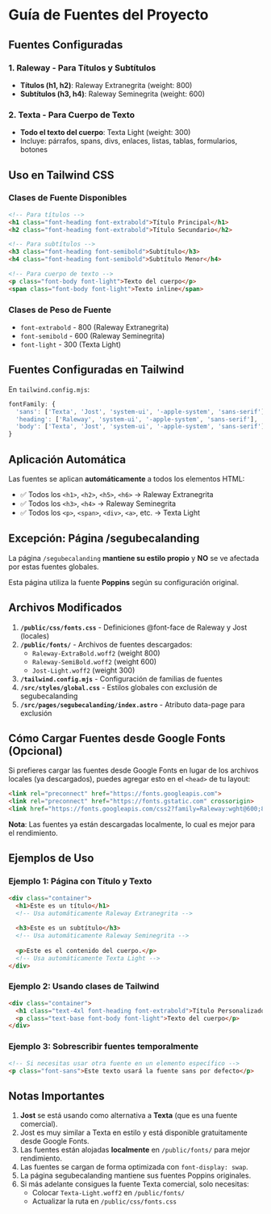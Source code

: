 # Guía de Fuentes del Proyecto

## Fuentes Configuradas

### 1. **Raleway** - Para Títulos y Subtítulos
- **Títulos (h1, h2)**: Raleway Extranegrita (weight: 800)
- **Subtítulos (h3, h4)**: Raleway Seminegrita (weight: 600)

### 2. **Texta** - Para Cuerpo de Texto
- **Todo el texto del cuerpo**: Texta Light (weight: 300)
- Incluye: párrafos, spans, divs, enlaces, listas, tablas, formularios, botones

## Uso en Tailwind CSS

### Clases de Fuente Disponibles

```html
<!-- Para títulos -->
<h1 class="font-heading font-extrabold">Título Principal</h1>
<h2 class="font-heading font-extrabold">Título Secundario</h2>

<!-- Para subtítulos -->
<h3 class="font-heading font-semibold">Subtítulo</h3>
<h4 class="font-heading font-semibold">Subtítulo Menor</h4>

<!-- Para cuerpo de texto -->
<p class="font-body font-light">Texto del cuerpo</p>
<span class="font-body font-light">Texto inline</span>
```

### Clases de Peso de Fuente

- `font-extrabold` - 800 (Raleway Extranegrita)
- `font-semibold` - 600 (Raleway Seminegrita)
- `font-light` - 300 (Texta Light)

## Fuentes Configuradas en Tailwind

En `tailwind.config.mjs`:

```javascript
fontFamily: {
  'sans': ['Texta', 'Jost', 'system-ui', '-apple-system', 'sans-serif'],
  'heading': ['Raleway', 'system-ui', '-apple-system', 'sans-serif'],
  'body': ['Texta', 'Jost', 'system-ui', '-apple-system', 'sans-serif'],
}
```

## Aplicación Automática

Las fuentes se aplican **automáticamente** a todos los elementos HTML:

- ✅ Todos los `<h1>`, `<h2>`, `<h5>`, `<h6>` → Raleway Extranegrita
- ✅ Todos los `<h3>`, `<h4>` → Raleway Seminegrita
- ✅ Todos los `<p>`, `<span>`, `<div>`, `<a>`, etc. → Texta Light

## Excepción: Página /segubecalanding

La página `/segubecalanding` **mantiene su estilo propio** y **NO** se ve afectada por estas fuentes globales.

Esta página utiliza la fuente **Poppins** según su configuración original.

## Archivos Modificados

1. **`/public/css/fonts.css`** - Definiciones @font-face de Raleway y Jost (locales)
2. **`/public/fonts/`** - Archivos de fuentes descargados:
   - `Raleway-ExtraBold.woff2` (weight 800)
   - `Raleway-SemiBold.woff2` (weight 600)
   - `Jost-Light.woff2` (weight 300)
3. **`/tailwind.config.mjs`** - Configuración de familias de fuentes
4. **`/src/styles/global.css`** - Estilos globales con exclusión de segubecalanding
5. **`/src/pages/segubecalanding/index.astro`** - Atributo data-page para exclusión

## Cómo Cargar Fuentes desde Google Fonts (Opcional)

Si prefieres cargar las fuentes desde Google Fonts en lugar de los archivos locales (ya descargados), puedes agregar esto en el `<head>` de tu layout:

```html
<link rel="preconnect" href="https://fonts.googleapis.com">
<link rel="preconnect" href="https://fonts.gstatic.com" crossorigin>
<link href="https://fonts.googleapis.com/css2?family=Raleway:wght@600;800&family=Jost:wght@300&display=swap" rel="stylesheet">
```

**Nota**: Las fuentes ya están descargadas localmente, lo cual es mejor para el rendimiento.

## Ejemplos de Uso

### Ejemplo 1: Página con Título y Texto
```html
<div class="container">
  <h1>Este es un título</h1>
  <!-- Usa automáticamente Raleway Extranegrita -->
  
  <h3>Este es un subtítulo</h3>
  <!-- Usa automáticamente Raleway Seminegrita -->
  
  <p>Este es el contenido del cuerpo.</p>
  <!-- Usa automáticamente Texta Light -->
</div>
```

### Ejemplo 2: Usando clases de Tailwind
```html
<div class="container">
  <h1 class="text-4xl font-heading font-extrabold">Título Personalizado</h1>
  <p class="text-base font-body font-light">Texto del cuerpo</p>
</div>
```

### Ejemplo 3: Sobrescribir fuentes temporalmente
```html
<!-- Si necesitas usar otra fuente en un elemento específico -->
<p class="font-sans">Este texto usará la fuente sans por defecto</p>
```

## Notas Importantes

1. **Jost** se está usando como alternativa a **Texta** (que es una fuente comercial).
2. Jost es muy similar a Texta en estilo y está disponible gratuitamente desde Google Fonts.
3. Las fuentes están alojadas **localmente** en `/public/fonts/` para mejor rendimiento.
4. Las fuentes se cargan de forma optimizada con `font-display: swap`.
5. La página segubecalanding mantiene sus fuentes Poppins originales.
6. Si más adelante consigues la fuente Texta comercial, solo necesitas:
   - Colocar `Texta-Light.woff2` en `/public/fonts/`
   - Actualizar la ruta en `/public/css/fonts.css`
